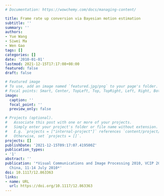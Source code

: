 ```yaml
---
# Documentation: https://wowchemy.com/docs/managing-content/

title: Frame rate up conversion via Bayesian motion estimation
subtitle: ''
summary: ''
authors:
- Yue Wang
- Siwei Ma
- Wen Gao
tags: []
categories: []
date: '2010-01-01'
lastmod: 2021-12-15T17:17:08+08:00
featured: false
draft: false

# Featured image
# To use, add an image named `featured.jpg/png` to your page's folder.
# Focal points: Smart, Center, TopLeft, Top, TopRight, Left, Right, BottomLeft, Bottom, BottomRight.
image:
  caption: ''
  focal_point: ''
  preview_only: false

# Projects (optional).
#   Associate this post with one or more of your projects.
#   Simply enter your project's folder or file name without extension.
#   E.g. `projects = ["internal-project"]` references `content/project/deep-learning/index.md`.
#   Otherwise, set `projects = []`.
projects: []
publishDate: '2021-12-15T09:17:07.419500Z'
publication_types:
- '1'
abstract: ''
publication: '*Visual Communications and Image Processing 2010, VCIP 2010, Huangshan,
  China, 11-14 July 2010*'
doi: 10.1117/12.863363
links:
- name: URL
  url: https://doi.org/10.1117/12.863363
---
```


